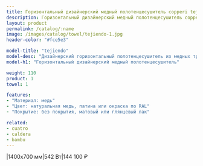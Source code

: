 ```yaml
---
title: Горизонтальный дизайнерский медный полотенцесушитель copperi tejiendo. Цены и размеры.
description: Горизонтальный дизайнерский медный полотенцесушитель copperi tejiendo в Москве по цене производителя.
layout: product
permalink: /catalog/:name
image: /images/catalog/towel/tejiendo-1.jpg
header-color: "#fce5e3"

model-title: "tejiendo"
model-desc: "Дизайнерский горизонтальный полотенцесушитель из медных труб. Мы обязательно когда-нибудь придумаем крутое описание для этой модели, но сейчас совсем не до того. Посмотрите пока на картинки, всё и так понятно. А если не понятно, позвоните нам и мы всё расскажем. Или напишите, если не любите звонить."
model-h1: "Горизонтальный дизайнерский медный полотенцесушитель"

weight: 110
product: 1
towel: 1

features:
- "Материал: медь"
- "Цвет: натуральная медь, патина или окраска по RAL"
- "Покрытие: без покрытия, матовый или глянцевый лак"

related:
- cuatro
- caldera
- bambu
---
```

|1400x700 мм|542 Вт|144 100 ₽